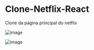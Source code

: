 # Clone-Netflix-React
Clone da página principal do netflix 



![image](https://user-images.githubusercontent.com/100088582/187762039-62cd25d4-9ddb-4ca5-befc-e792fe749ac6.png)

![image](https://user-images.githubusercontent.com/100088582/187762285-b5a179ab-04ec-4097-a27b-8733880bb7ee.png)

<p align ="center>
teste
</p>
                                                                                                                  
![ezgif com-gif-maker](https://user-images.githubusercontent.com/100088582/187765655-2a4ee1da-e879-469d-8ae0-bb1fd23cec6a.gif)
